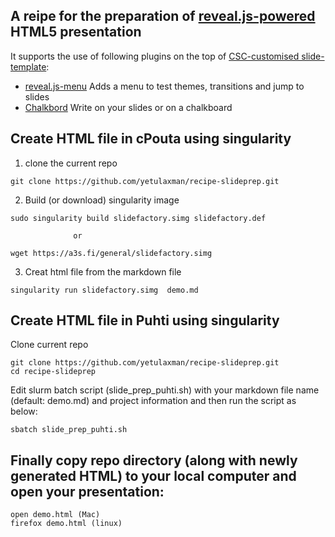 ## A reipe for the preparation of [reveal.js-powered](https://github.com/hakimel/reveal.js/) HTML5 presentation

It supports the use of following plugins on the top of [CSC-customised slide-template](https://github.com/csc-training/slide-template.git):

* [reveal.js-menu](https://github.com/denehyg/reveal.js-menu) Adds a menu to
  test themes, transitions and jump to slides
* [Chalkbord](https://github.com/rajgoel/reveal.js-plugins/tree/master/chalkboard)
  Write on your slides or on a chalkboard


## Create HTML file in cPouta using singularity

1. clone the current repo

```
git clone https://github.com/yetulaxman/recipe-slideprep.git
```
2. Build (or download) singularity image 
```
sudo singularity build slidefactory.simg slidefactory.def

              or 
  
wget https://a3s.fi/general/slidefactory.simg

```
3. Creat html file from the markdown file

```
singularity run slidefactory.simg  demo.md

```


## Create HTML file in Puhti using singularity

Clone current repo 


```
git clone https://github.com/yetulaxman/recipe-slideprep.git
cd recipe-slideprep

```

Edit slurm batch script (slide_prep_puhti.sh) with your markdown file name (default: demo.md) and project information  and then run the script as below:

```
sbatch slide_prep_puhti.sh

```

## Finally copy repo directory (along with newly generated HTML) to your local computer and open your presentation:

```
open demo.html (Mac)
firefox demo.html (linux)

```

